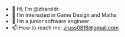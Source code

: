 - 👋 Hi, I’m @zharoldr
- 👀 I’m interested in Game Design and Maths
- 🌱 I’m a junior software engineer
- 📫 How to reach me: zruss0819@gmail.com

<!---
zharoldr/zharoldr is a ✨ special ✨ repository because its `README.md` (this file) appears on your GitHub profile.
You can click the Preview link to take a look at your changes.
--->
